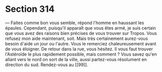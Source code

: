# Section 314

— Faites comme bon vous semble, répond l'homme en haussant les épaules. Cependant, puisqu'il apparaît que vous êtes armé, je suis certain que vous avez des raisons bien précises de vous trouver sur Tropos. Vous refusez mon aide maintenant, soit. Mais très certainement aurez-vous besoin d'aide un jour ou l'autre. Vous le remerciez chaleureusement avant de vous éloigner. De retour dans la rue, vous hésitez. Il vous faut trouver l'Astéroïde le plus rapidement possible, mais comment ? Vous savez qu'en allant vers le nord on sort de la ville, aussi partez-vous résolument en direction du sud. Rendez-vous au [[99]].